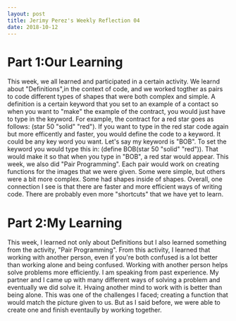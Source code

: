 ```yaml
---
layout: post
title: Jerimy Perez's Weekly Reflection 04
date: 2018-10-12
---
```


# Part 1:Our Learning

 This week, we all learned and participated in a certain activity. We learnd about "Definitions",in the context of code, and we worked togther as pairs to code different types of shapes that were both complex and simple. A definition is a certain keyword that you set to an example of a contact so when you want to "make" the example of the contract, you would just have to type in the keyword. For example, the contract for a red star goes as follows: (star 50 "solid" "red"). If you want to type in the red star code again but more efficently and faster, you would define the code to a keyword. It could be any key word you want. Let's say my keyword is "BOB". To set the keyword you would type this in: (define BOB(star 50 "solid" "red")). That would make it so that when you type in "BOB", a red star would appear. This week, we also did "Pair Programming". Each pair would work on creating functions for the images that we were given. Some were simple, but others were a bit more complex. Some had shapes inside of shapes. Overall, one connection I see is that there are faster and more efficient ways of writing code. There are probably even more "shortcuts" that we have yet to learn.

# Part 2:My Learning

 This week, I learned not only about Definitions but I also learned something from the activity, "Pair Programming". From this activity, I learned that working with another person, even if you're both confused is a lot better than working alone and being confused. Working with another person helps solve problems more efficiently. I am speaking from past experience. My partner and I came up with many different ways of solving a problem and eventually we did solve it. Hvaing another mind to work with is better than being alone. This was one of the challenges I faced; creating a function that would match the picture given to us. But as I said before, we were able to create one and finish eventaully by working together.
 


